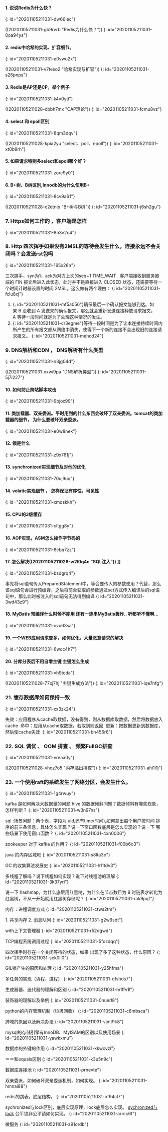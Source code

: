 #### 1. 说说Redis为什么快？
{: id="20201105211031-dw66lec"}

((20201105211031-gb9rvrb "Redis为什么快？"))
{: id="20201105211031-0oa94ys"}

#### 2. redis中哈希的实现、扩容细节。
{: id="20201105211031-e0vwu2x"}

((20201105211031-v7teso2 "哈希实现与扩容"))
{: id="20201105211031-s26pnps"}

#### 3. Redis是AP还是CP，举个例子
{: id="20201105211031-k4v0yti"}

((20201105211028-dbbh7mx "CAP理论"))
{: id="20201105211031-fcmu8vz"}

#### 4. select 和 epoll区别
{: id="20201105211031-8qm3dqv"}

((20201105211028-kpia2yu "select、poll、epoll"))
{: id="20201105211031-xt0b9rh"}

#### 5. 如果请求特别多select和epoll哪个好？
{: id="20201105211031-zorc9y0"}

#### 6. B+树、B树区别,Innodb的为什么使用B+
{: id="20201105211031-8cv9a61"}

((20201105211028-c2etnip "B+树与B树"))
{: id="20201105211031-j6sh2gu"}

### 7. Https如何工作的 ，客户端是怎样
{: id="20201105211031-8h3v2c4"}

### 8. Http 四次挥手如果没有2MSL的等待会发生什么，连接永远不会关闭吗？会发送rst包吗
{: id="20201105211031-165x26n"}

三次握手，syn为1，ack为对方上次的seq+1
TIME_WAIT  
客户端接收到服务器端的 FIN 报文后进入此状态，此时并不是直接进入 CLOSED 状态，还需要等待一个时间计时器设置的时间 2MSL。这么做有两个理由：
{: id="20201105211031-fclu8xj"}

1. {: id="20201105211031-mf5a056"}确保最后一个确认报文能够到达。如果 B 没收到 A 发送来的确认报文，那么就会重新发送连接释放请求报文，A 等待一段时间就是为了处理这种情况的发生。
2. {: id="20201105211031-cr3egme"}等待一段时间是为了让本连接持续时间内所产生的所有报文都从网络中消失，使得下一个新的连接不会出现旧的连接请求报文。
{: id="20201105211031-mehod24"}

### 9. DNS解析和CDN ， DNS解析有什么类型
{: id="20201105211031-n3jg04d"}

((20201105211031-xxwi9pa "DNS解析类型"))
{: id="20201105211031-5j7i227"}

#### 10. 如何防止跨站脚本攻击
{: id="20201105211031-9bjox99"}

#### 11. 类加载器、双亲委派。平时用到的什么东西会破坏了双亲委派。tomcat的类加载器的细节， 为什么要破坏双亲委派。
{: id="20201105211031-e0w8nek"}

#### 12. 锁是什么
{: id="20201105211031-z9x761j"}

#### 13. synchronized实现细节及对他的优化
{: id="20201105211031-70uj9uq"}

#### 14. volatie实现细节 ， 怎样保证有序性，可见性
{: id="20201105211031-xmoskkh"}

#### 15. CPU的3级缓存
{: id="20201105211031-cltgg8y"}

#### 16. AOP实现，ASM怎么操作字节码的
{: id="20201105211031-8cbq7zz"}

#### 17. 怎么解决((20201105211028-w2l0q4c "SQL注入")) ]]
{: id="20201105211031-bsdgrq4"}

事先将sql语句传入PreparedStatement中，等会要传入的参数使用？代替，那么该sql语句会进行预编译，之后将前台获取的参数通过set方式传入编译后的sql语句中，那么此时被注入的sql语句无法得到编译
{: id="20201105211031-3wd43z9"}

#### 18. MyBatis 预编译什么时候不能用 还有一连串MyBatis轰炸.. 听都听不懂啊...
{: id="20201105211031-ovu63sa"}

#### 19. 一个WEB应用请求变多，如何优化。大量恶意请求的解决
{: id="20201105211031-6wcc4h7"}

#### 20. 分库分表后不用自增主键 主键怎么生成
{: id="20201105211031-vh9tcda"}

((20201105211028-77xj7hj "主键生成方法"))
{: id="20201105211031-iqe7nfg"}

### 21. 缓存数据库如何保持一致
{: id="20201105211031-xx3zk24"}

失效：应用程序从cache取数据，没有得到，则从数据库取数据，然后将数据放入cache 
命中：应用从cache取数据，若取到则返回 
更新：把数据更新到数据库，然后使cache失效 
{: id="20201105211031-bn456r6"}

### 22. SQL 调优 、 OOM 排查 、 频繁FullGC排查
{: id="20201105211031-vreaa0y"}

((20201105211028-vhoz7o5 "内存溢出排查"))
{: id="20201105211031-ahi1i1j"}

### 23. 一个使用raft的系统发生了网络分区，会发生什么。
{: id="20201105211031-1g4rwuy"}

kafka 是如何解决大数据量的问题
hive 的数据倾斜问题？数据倾斜有哪些现象，怎样判断？
{: id="20201105211031-w3n97ns"}

sql :场景问题：两个表，字段为 uid,还有time(时间),如何拿出每个用户按时间 排序的前三条信息，具体怎么实现？说一下窗口函数底层是怎么实现的？说一下 哪些场景下使用窗口函数？
{: id="20201105211031-4xn0006"}

zookeeper 对于 kafka 的作用？
{: id="20201105211031-f00b6o3"}

java 的内存区域吧
{: id="20201105211031-s8lta3o"}

GC 的收集算法发展史
{: id="20201105211031-h11tdv3"}

多线程了解吗？说下线程如何实现？说下对线程池的理解
{: id="20201105211031-3k37yri"}

说一下 hashmap，为什么底层用红黑树，为什么在节点数目为 8 时链表才转化为红黑树，不从一开始就用红黑树存储呢？
{: id="20201105211031-rak9pqf"}

内存：进程调度方式
{: id="20201105211031-ctws2tm"}

1. 共享内存
2. 消息队列
{: id="20201105211031-g2w9sdt"}

with上下文管理器
{: id="20201105211031-r52dgwd"}

TCP编程系统调用过程
{: id="20201105211031-5fozdqq"}

四次挥手时存在一个关闭等待的状态，如果 出现了多了这种状态，什么原因？
{: id="20201105211031-sek0ii0"}

GIL锁产生的原因和处理
{: id="20201105211031-y25hfma"}

多任务的实现（协程、进程）
{: id="20201105211031-qfshds7"}

生成器器、迭代器的理解和区别
{: id="20201105211031-m1ffv1l"}

装饰器的理解以及举例
{: id="20201105211031-0nuerl8"}

python的内存管理机制（垃圾回收）
{: id="20201105211031-c8mbsca"}

跨域的原因以及解决办法
{: id="20201105211031-vjmt9k8"}

mysql的存储引擎有InnoDB、MyISAM的区别以及使用场景
{: id="20201105211031-yawkxmu"}

数据库的外键的作用
{: id="20201105211031-kkwcvzi"}

＝＝和equals区别
{: id="20201105211031-k3u5n9c"}

数据库连接池
{: id="20201105211031-prnevte"}

双亲委派，如何破坏双亲委派机制，如何实现。
{: id="20201105211031-hmnai88"}

redis的跳表，底层结构。
{: id="20201105211031-of94cl7"}

sychronized与lock区别，底层实现原理，lock底层怎么实现。
[sychronized与lock](https://www.jianshu.com/p/b1581c35c881)
公平锁非公平锁如何实现。
{: id="20201105211031-arrcc6f"}

微服务
{: id="20201105211031-z91ordb"}

